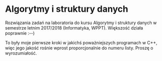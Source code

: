 # Algorytmy i struktury danych

Rozwiązania zadań na laboratoria do kursu Algorytmy i struktury danych w semestrze letnim 2017/2018 (Informatyka, WPPT). Większość działa poprawnie :--)

To były moje pierwsze kroki w jakichś poważniejszych programach w C++, więc jego jakość rośnie wprost proporcjonalnie do numeru listy. Proszę o wyrozumiałość.
